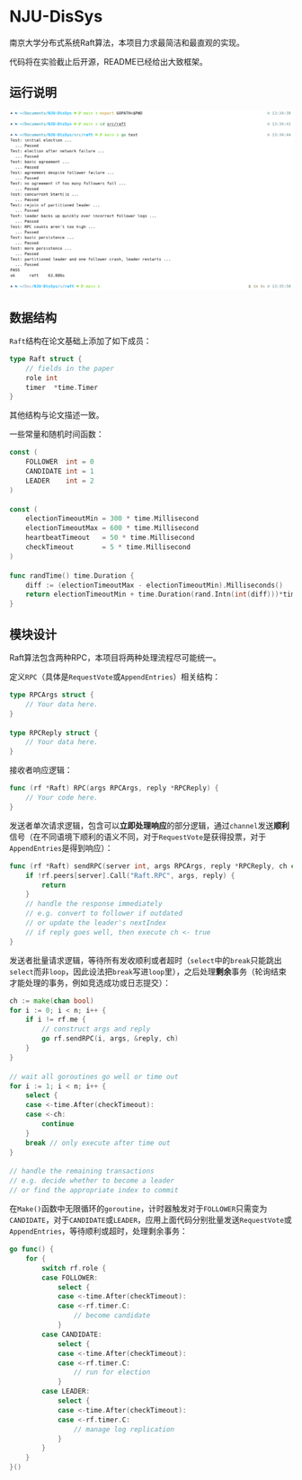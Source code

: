 # NJU-DisSys

南京大学分布式系统Raft算法，本项目力求最简洁和最直观的实现。

代码将在实验截止后开源，README已经给出大致框架。

## 运行说明

![](asset/run.png)

## 数据结构

`Raft`结构在论文基础上添加了如下成员：

```go
type Raft struct {
    // fields in the paper
    role int
    timer  *time.Timer
}
```

其他结构与论文描述一致。

一些常量和随机时间函数：

```go
const (
    FOLLOWER  int = 0
    CANDIDATE int = 1
    LEADER    int = 2
)

const (
    electionTimeoutMin = 300 * time.Millisecond
    electionTimeoutMax = 600 * time.Millisecond
    heartbeatTimeout   = 50 * time.Millisecond
    checkTimeout       = 5 * time.Millisecond
)

func randTime() time.Duration {
    diff := (electionTimeoutMax - electionTimeoutMin).Milliseconds()
    return electionTimeoutMin + time.Duration(rand.Intn(int(diff)))*time.Millisecond
}
```

## 模块设计

Raft算法包含两种RPC，本项目将两种处理流程尽可能统一。

定义`RPC`（具体是`RequestVote`或`AppendEntries`）相关结构：

```go
type RPCArgs struct {
    // Your data here.
}

type RPCReply struct {
    // Your data here.
}
```

接收者响应逻辑：

```go
func (rf *Raft) RPC(args RPCArgs, reply *RPCReply) {
    // Your code here.
}
```

发送者单次请求逻辑，包含可以**立即处理响应**的部分逻辑，通过`channel`发送**顺利**信号（在不同语境下顺利的语义不同，对于`RequestVote`是获得投票，对于`AppendEntries`是得到响应）：

```go
func (rf *Raft) sendRPC(server int, args RPCArgs, reply *RPCReply, ch chan bool) {
    if !rf.peers[server].Call("Raft.RPC", args, reply) {
        return
    }
    // handle the response immediately
    // e.g. convert to follower if outdated
    // or update the leader's nextIndex
    // if reply goes well, then execute ch <- true
}
```

发送者批量请求逻辑，等待所有发收顺利或者超时（`select`中的`break`只能跳出`select`而非`loop`，因此设法把`break`写进`loop`里），之后处理**剩余**事务（轮询结束才能处理的事务，例如竞选成功或日志提交）：

```go
ch := make(chan bool)
for i := 0; i < n; i++ {
    if i != rf.me {
        // construct args and reply
        go rf.sendRPC(i, args, &reply, ch)
    }
}

// wait all goroutines go well or time out
for i := 1; i < n; i++ {
    select {
    case <-time.After(checkTimeout):
    case <-ch:
        continue
    }
    break // only execute after time out
}

// handle the remaining transactions
// e.g. decide whether to become a leader
// or find the appropriate index to commit
```

在`Make()`函数中无限循环的`goroutine`，计时器触发对于`FOLLOWER`只需变为`CANDIDATE`，对于`CANDIDATE`或`LEADER`，应用上面代码分别批量发送`RequestVote`或`AppendEntries`，等待顺利或超时，处理剩余事务：

```go
go func() {
    for {
        switch rf.role {
        case FOLLOWER:
            select {
            case <-time.After(checkTimeout):
            case <-rf.timer.C:
                // become candidate
            }
        case CANDIDATE:
            select {
            case <-time.After(checkTimeout):
            case <-rf.timer.C:
                // run for election
            }
        case LEADER:
            select {
            case <-time.After(checkTimeout):
            case <-rf.timer.C:
                // manage log replication
            }
        }
    }
}()
```



